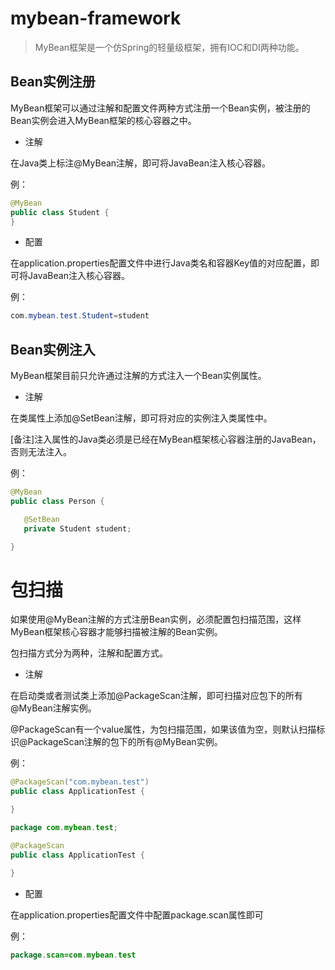 # mybean-framework

> MyBean框架是一个仿Spring的轻量级框架，拥有IOC和DI两种功能。


## Bean实例注册

MyBean框架可以通过注解和配置文件两种方式注册一个Bean实例，被注册的Bean实例会进入MyBean框架的核心容器之中。

- 注解
 
 在Java类上标注@MyBean注解，即可将JavaBean注入核心容器。
 
  
 例：
 ```java
@MyBean
public class Student {
}
```
- 配置
 
 在application.properties配置文件中进行Java类名和容器Key值的对应配置，即可将JavaBean注入核心容器。
 
 例：
 ```java
com.mybean.test.Student=student
```


## Bean实例注入

MyBean框架目前只允许通过注解的方式注入一个Bean实例属性。

- 注解
 
 在类属性上添加@SetBean注解，即可将对应的实例注入类属性中。
 
 [备注]注入属性的Java类必须是已经在MyBean框架核心容器注册的JavaBean，否则无法注入。

 例：
 ```java
@MyBean
public class Person {

    @SetBean
    private Student student;

}
```

# 包扫描

如果使用@MyBean注解的方式注册Bean实例，必须配置包扫描范围，这样MyBean框架核心容器才能够扫描被注解的Bean实例。

包扫描方式分为两种，注解和配置方式。

- 注解

 在启动类或者测试类上添加@PackageScan注解，即可扫描对应包下的所有@MyBean注解实例。
 
 @PackageScan有一个value属性，为包扫描范围，如果该值为空，则默认扫描标识@PackageScan注解的包下的所有@MyBean实例。
 
 例：
 ```java
@PackageScan("com.mybean.test")
public class ApplicationTest {

}
```

 ```java
package com.mybean.test;

@PackageScan
public class ApplicationTest {

}
```
 
 - 配置
 
 在application.properties配置文件中配置package.scan属性即可
 
 例：
 
 ```java
package.scan=com.mybean.test
```